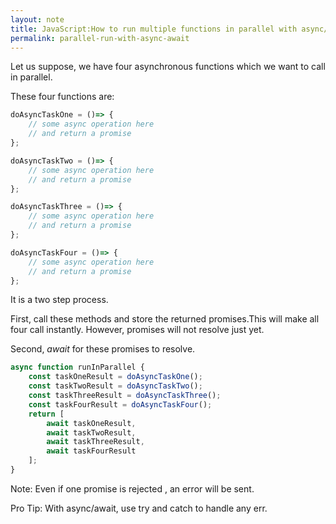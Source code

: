 ```yaml
---
layout: note
title: JavaScript:How to run multiple functions in parallel with async/await?
permalink: parallel-run-with-async-await
---
```

Let us suppose, we have four asynchronous functions which we want to call in parallel. 

These four functions are:

```javascript
doAsyncTaskOne = ()=> {
    // some async operation here
    // and return a promise
};

doAsyncTaskTwo = ()=> {
    // some async operation here
    // and return a promise
};

doAsyncTaskThree = ()=> {
    // some async operation here
    // and return a promise
};

doAsyncTaskFour = ()=> {
    // some async operation here
    // and return a promise
};
```

It is a two step process. 

First, call these methods and store the returned promises.This will make all four call instantly. However, promises will not resolve just yet.

Second, *await* for these promises to resolve.

```javascript
async function runInParallel {
    const taskOneResult = doAsyncTaskOne();
    const taskTwoResult = doAsyncTaskTwo();
    const taskThreeResult = doAsyncTaskThree();
    const taskFourResult = doAsyncTaskFour();
    return [
        await taskOneResult,
        await taskTwoResult,
        await taskThreeResult,
        await taskFourResult
    ];
}
```

Note: Even if one promise is rejected , an error will be sent.

Pro Tip: With async/await, use try and catch to handle any err.

